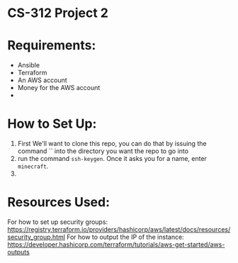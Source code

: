# CS-312 Project 2

# Requirements:
- Ansible
- Terraform
- An AWS account
- Money for the AWS account
- 

# How to Set Up:

1. First We'll want to clone this repo, you can do that by issuing the command `` into the directory you want the repo to go into
2.  run the command `ssh-keygen`. Once it asks you for a name, enter `minecraft`.
2. 
# Resources Used:
For how to set up security groups: https://registry.terraform.io/providers/hashicorp/aws/latest/docs/resources/security_group.html
For how to output the IP of the instance:
https://developer.hashicorp.com/terraform/tutorials/aws-get-started/aws-outputs